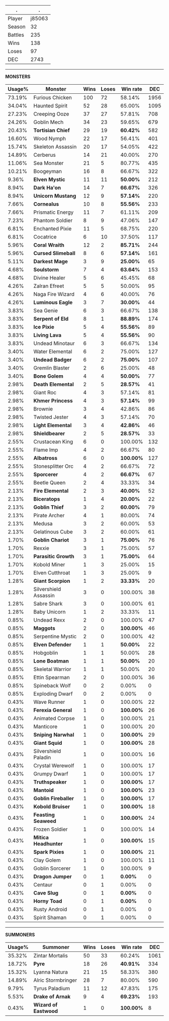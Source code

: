 .|.
|-|-
Player|j85063
Season|32
Battles|235
Wins|138
Loses|97
DEC|2743

---
**MONSTERS**

Usage%|Monster|Wins|Loses|Win rate|DEC|
-|-|-|-|-|-|
73.19%|Furious Chicken|100|72|58.14%|1956|
34.04%|Haunted Spirit|52|28|65.00%|1095|
27.23%|Creeping Ooze|37|27|57.81%|708|
24.26%|Goblin Mech|34|23|59.65%|679|
20.43%|**Tortisian Chief**|29|19|**60.42%**|582|
16.60%|Wood Nymph|22|17|56.41%|401|
15.74%|Skeleton Assassin|20|17|54.05%|422|
14.89%|Cerberus|14|21|40.00%|270|
11.06%|Sea Monster|21|5|80.77%|435|
10.21%|Boogeyman|16|8|66.67%|322|
9.36%|**Elven Mystic**|11|11|**50.00%**|212|
8.94%|**Dark Ha'on**|14|7|**66.67%**|326|
8.94%|**Unicorn Mustang**|12|9|**57.14%**|220|
7.66%|**Cornealus**|10|8|**55.56%**|233|
7.66%|Prismatic Energy|11|7|61.11%|209|
7.23%|Phantom Soldier|8|9|47.06%|147|
6.81%|Enchanted Pixie|11|5|68.75%|220|
6.81%|Cocatrice|6|10|37.50%|117|
5.96%|**Coral Wraith**|12|2|**85.71%**|244|
5.96%|**Cursed Slimeball**|8|6|**57.14%**|161|
5.11%|**Darkest Mage**|3|9|**25.00%**|65|
4.68%|**Soulstorm**|7|4|**63.64%**|153|
4.68%|Divine Healer|5|6|45.45%|68|
4.26%|Zalran Efreet|5|5|50.00%|95|
4.26%|Naga Fire Wizard|4|6|40.00%|76|
4.26%|**Luminous Eagle**|3|7|**30.00%**|44|
3.83%|Sea Genie|6|3|66.67%|138|
3.83%|**Serpent of Eld**|8|1|**88.89%**|174|
3.83%|**Ice Pixie**|5|4|**55.56%**|89|
3.83%|**Living Lava**|5|4|**55.56%**|90|
3.83%|Undead Minotaur|6|3|66.67%|134|
3.40%|Water Elemental|6|2|75.00%|127|
3.40%|**Undead Badger**|6|2|**75.00%**|107|
3.40%|Gremlin Blaster|2|6|25.00%|48|
3.40%|**Bone Golem**|4|4|**50.00%**|77|
2.98%|**Death Elemental**|2|5|**28.57%**|41|
2.98%|Giant Roc|4|3|57.14%|81|
2.98%|**Khmer Princess**|4|3|**57.14%**|99|
2.98%|Brownie|3|4|42.86%|86|
2.98%|Twisted Jester|4|3|57.14%|70|
2.98%|**Light Elemental**|3|4|**42.86%**|46|
2.98%|**Shieldbearer**|2|5|**28.57%**|33|
2.55%|Crustacean King|6|0|100.00%|132|
2.55%|Flame Imp|4|2|66.67%|80|
2.55%|**Albatross**|6|0|**100.00%**|127|
2.55%|Stonesplitter Orc|4|2|66.67%|72|
2.55%|**Sporcerer**|4|2|**66.67%**|67|
2.55%|Beetle Queen|2|4|33.33%|34|
2.13%|**Fire Elemental**|2|3|**40.00%**|52|
2.13%|**Biceratops**|1|4|**20.00%**|22|
2.13%|**Goblin Thief**|3|2|**60.00%**|79|
2.13%|Pirate Archer|4|1|80.00%|74|
2.13%|Medusa|3|2|60.00%|53|
2.13%|Gelatinous Cube|3|2|60.00%|61|
1.70%|**Goblin Chariot**|3|1|**75.00%**|76|
1.70%|Rexxie|3|1|75.00%|57|
1.70%|**Parasitic Growth**|3|1|**75.00%**|64|
1.70%|Kobold Miner|1|3|25.00%|15|
1.70%|Elven Cutthroat|1|3|25.00%|9|
1.28%|**Giant Scorpion**|1|2|**33.33%**|20|
1.28%|Silvershield Assassin|3|0|100.00%|38|
1.28%|Sabre Shark|3|0|100.00%|61|
1.28%|Baby Unicorn|1|2|33.33%|11|
0.85%|Undead Rexx|2|0|100.00%|47|
0.85%|**Maggots**|2|0|**100.00%**|46|
0.85%|Serpentine Mystic|2|0|100.00%|42|
0.85%|**Elven Defender**|1|1|**50.00%**|22|
0.85%|Hobgoblin|1|1|50.00%|28|
0.85%|**Lone Boatman**|1|1|**50.00%**|20|
0.85%|Skeletal Warrior|1|1|50.00%|20|
0.85%|Ettin Spearman|2|0|100.00%|36|
0.85%|Spineback Wolf|0|2|0.00%|0|
0.85%|Exploding Dwarf|0|2|0.00%|0|
0.43%|Wave Runner|1|0|100.00%|22|
0.43%|**Ferexia General**|1|0|**100.00%**|26|
0.43%|Animated Corpse|1|0|100.00%|21|
0.43%|Manticore|1|0|100.00%|20|
0.43%|**Sniping Narwhal**|1|0|**100.00%**|29|
0.43%|**Giant Squid**|1|0|**100.00%**|28|
0.43%|Silvershield Paladin|1|0|100.00%|16|
0.43%|Crystal Werewolf|1|0|100.00%|17|
0.43%|Grumpy Dwarf|1|0|100.00%|17|
0.43%|**Truthspeaker**|1|0|**100.00%**|17|
0.43%|**Mantoid**|1|0|**100.00%**|23|
0.43%|**Goblin Fireballer**|1|0|**100.00%**|17|
0.43%|**Kobold Bruiser**|1|0|**100.00%**|18|
0.43%|**Feasting Seaweed**|1|0|**100.00%**|24|
0.43%|Frozen Soldier|1|0|100.00%|14|
0.43%|**Mitica Headhunter**|1|0|**100.00%**|15|
0.43%|**Spark Pixies**|1|0|**100.00%**|21|
0.43%|Clay Golem|1|0|100.00%|11|
0.43%|Goblin Sorcerer|1|0|100.00%|9|
0.43%|**Dragon Jumper**|0|1|**0.00%**|0|
0.43%|Centaur|0|1|0.00%|0|
0.43%|**Cave Slug**|0|1|**0.00%**|0|
0.43%|**Horny Toad**|0|1|**0.00%**|0|
0.43%|Rusty Android|0|1|0.00%|0|
0.43%|Spirit Shaman|0|1|0.00%|0|

---
**SUMMONERS**

Usage%|Summoner|Wins|Loses|Win rate|DEC|
-|-|-|-|-|-|
35.32%|Zintar Mortalis|50|33|60.24%|1061|
18.72%|**Pyre**|18|26|**40.91%**|334|
15.32%|Lyanna Natura|21|15|58.33%|380|
14.89%|Alric Stormbringer|28|7|80.00%|590|
9.79%|Tyrus Paladium|11|12|47.83%|175|
5.53%|**Drake of Arnak**|9|4|**69.23%**|193|
0.43%|**Wizard of Eastwood**|1|0|**100.00%**|8|
